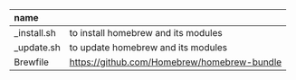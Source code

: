 |name||
|:--|:--|
|_install.sh|to install homebrew and its modules|
|_update.sh|to update homebrew and its modules|
|Brewfile|https://github.com/Homebrew/homebrew-bundle|
